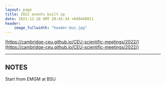 ```yaml
---
layout: page
title: 2022 events built up
date: 2021-11-18 GMT 20:45:34 +649440011
header:
    image_fullwidth: "header-bus.jpg"
---
```


[https://cambridge-ceu.github.io/CEU-scientific-meetings/2022/](https://cambridge-ceu.github.io/CEU-scientific-meetings/2022/)

<!--more-->

---

## NOTES

Start from EMGM at BSU
